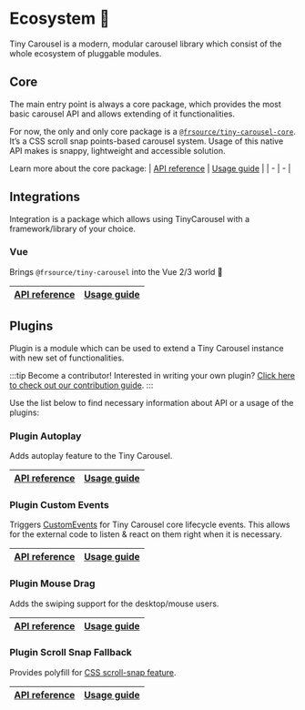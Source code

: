 # Ecosystem 🌳

Tiny Carousel is a modern, modular carousel library which consist of the whole ecosystem of pluggable modules.

## Core
The main entry point is always a core package, which provides the most basic carousel API and allows extending of it functionalities.

For now, the only and only core package is a [`@frsource/tiny-carousel-core`](https://www.npmjs.com/package/@frsource/tiny-carousel-core). It’s a CSS scroll snap points-based carousel system. Usage of this native API makes is snappy, lightweight and accessible solution.

Learn more about the core package:
| [API reference](../api-reference/core) | [Usage guide](../guide/usage/#core) |
| - | - |

## Integrations

Integration is a package which allows using TinyCarousel with a framework/library of your choice.

### Vue

Brings `@frsource/tiny-carousel` into the Vue 2/3 world 💚

| [API reference](../api-reference/integration-vue) | [Usage guide](../guide/usage/#vue) |
| - | - |

## Plugins

Plugin is a module which can be used to extend a Tiny Carousel instance with new set of functionalities.

:::tip Become a contributor!
Interested in writing your own plugin? [Click here to check out our contribution guide](../contribution).
:::

Use the list below to find necessary information about API or a usage of the plugins:

### Plugin Autoplay

Adds autoplay feature to the Tiny Carousel.

| [API reference](../api-reference/plugin-autoplay) | [Usage guide](../guide/usage/#plugin-autoplay) |
| - | - |

### Plugin Custom Events

Triggers [CustomEvents](https://developer.mozilla.org/en-US/docs/Web/API/CustomEvent/CustomEvent) for Tiny Carousel core lifecycle events. This allows for the external code to listen & react on them right when it is necessary.

| [API reference](../api-reference/plugin-custom-events) | [Usage guide](../guide/usage/#plugin-custom-events) |
| - | - |

### Plugin Mouse Drag

Adds the swiping support for the desktop/mouse users.

| [API reference](../api-reference/plugin-mouse-drag) | [Usage guide](../guide/usage/#plugin-mouse-drag) |
| - | - |


### Plugin Scroll Snap Fallback

Provides polyfill for [CSS scroll-snap feature](https://developer.mozilla.org/en-US/docs/Web/CSS/CSS_Scroll_Snap).

| [API reference](../api-reference/plugin-scroll-snap-fallback) | [Usage guide](../guide/usage/#plugin-scroll-snap-fallback) |
| - | - |
